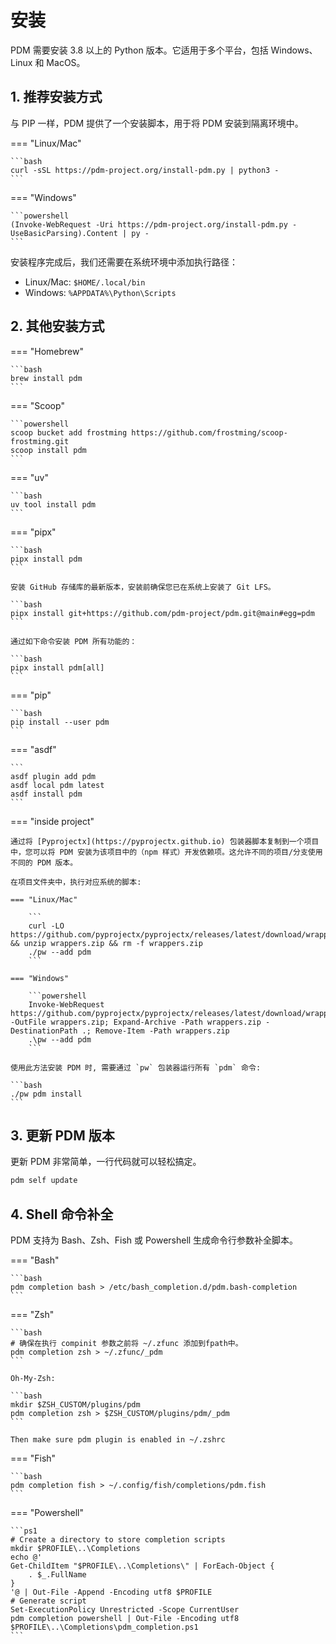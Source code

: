 # 安装

PDM 需要安装 3.8 以上的 Python 版本。它适用于多个平台，包括 Windows、Linux 和 MacOS。

## 1. 推荐安装方式

与 PIP 一样，PDM 提供了一个安装脚本，用于将 PDM 安装到隔离环境中。

=== "Linux/Mac"

    ```bash
    curl -sSL https://pdm-project.org/install-pdm.py | python3 -
    ```

=== "Windows"

    ```powershell
    (Invoke-WebRequest -Uri https://pdm-project.org/install-pdm.py -UseBasicParsing).Content | py -
    ```

安装程序完成后，我们还需要在系统环境中添加执行路径：

- Linux/Mac: `$HOME/.local/bin`
- Windows: `%APPDATA%\Python\Scripts`

## 2. 其他安装方式

=== "Homebrew"

    ```bash
    brew install pdm
    ```

=== "Scoop"

    ```powershell
    scoop bucket add frostming https://github.com/frostming/scoop-frostming.git
    scoop install pdm
    ```

=== "uv"

    ```bash
    uv tool install pdm
    ```

=== "pipx"

    ```bash
    pipx install pdm
    ```

    安装 GitHub 存储库的最新版本，安装前确保您已在系统上安装了 Git LFS。

    ```bash
    pipx install git+https://github.com/pdm-project/pdm.git@main#egg=pdm
    ```

    通过如下命令安装 PDM 所有功能的：

    ```bash
    pipx install pdm[all]
    ```

=== "pip"

    ```bash
    pip install --user pdm
    ```

=== "asdf"

    ```
    asdf plugin add pdm
    asdf local pdm latest
    asdf install pdm
    ```

=== "inside project"

    通过将 [Pyprojectx](https://pyprojectx.github.io) 包装器脚本复制到一个项目中，您可以将 PDM 安装为该项目中的（npm 样式）开发依赖项。这允许不同的项目/分支使用不同的 PDM 版本。

    在项目文件夹中，执行对应系统的脚本:

    === "Linux/Mac"

        ```
        curl -LO https://github.com/pyprojectx/pyprojectx/releases/latest/download/wrappers.zip && unzip wrappers.zip && rm -f wrappers.zip
        ./pw --add pdm
        ```

    === "Windows"

        ```powershell
        Invoke-WebRequest https://github.com/pyprojectx/pyprojectx/releases/latest/download/wrappers.zip -OutFile wrappers.zip; Expand-Archive -Path wrappers.zip -DestinationPath .; Remove-Item -Path wrappers.zip
        .\pw --add pdm
        ```

    使用此方法安装 PDM 时, 需要通过 `pw` 包装器运行所有 `pdm` 命令:

    ```bash
    ./pw pdm install
    ```

## 3. 更新 PDM 版本

更新 PDM 非常简单，一行代码就可以轻松搞定。

```bash
pdm self update
```


## 4. Shell 命令补全

PDM 支持为 Bash、Zsh、Fish 或 Powershell 生成命令行参数补全脚本。

=== "Bash"

    ```bash
    pdm completion bash > /etc/bash_completion.d/pdm.bash-completion
    ```

=== "Zsh"

    ```bash
    # 确保在执行 compinit 参数之前将 ~/.zfunc 添加到fpath中。
    pdm completion zsh > ~/.zfunc/_pdm
    ```

    Oh-My-Zsh:

    ```bash
    mkdir $ZSH_CUSTOM/plugins/pdm
    pdm completion zsh > $ZSH_CUSTOM/plugins/pdm/_pdm
    ```

    Then make sure pdm plugin is enabled in ~/.zshrc

=== "Fish"

    ```bash
    pdm completion fish > ~/.config/fish/completions/pdm.fish
    ```

=== "Powershell"

    ```ps1
    # Create a directory to store completion scripts
    mkdir $PROFILE\..\Completions
    echo @'
    Get-ChildItem "$PROFILE\..\Completions\" | ForEach-Object {
        . $_.FullName
    }
    '@ | Out-File -Append -Encoding utf8 $PROFILE
    # Generate script
    Set-ExecutionPolicy Unrestricted -Scope CurrentUser
    pdm completion powershell | Out-File -Encoding utf8 $PROFILE\..\Completions\pdm_completion.ps1
    ```

